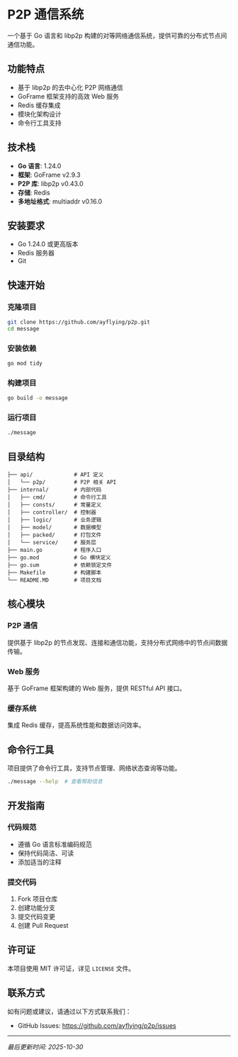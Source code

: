 # P2P 通信系统

一个基于 Go 语言和 libp2p 构建的对等网络通信系统，提供可靠的分布式节点间通信功能。

## 功能特点

- 基于 libp2p 的去中心化 P2P 网络通信
- GoFrame 框架支持的高效 Web 服务
- Redis 缓存集成
- 模块化架构设计
- 命令行工具支持

## 技术栈

- **Go 语言**: 1.24.0
- **框架**: GoFrame v2.9.3
- **P2P 库**: libp2p v0.43.0
- **存储**: Redis
- **多地址格式**: multiaddr v0.16.0

## 安装要求

- Go 1.24.0 或更高版本
- Redis 服务器
- Git

## 快速开始

### 克隆项目

```bash
git clone https://github.com/ayflying/p2p.git
cd message
```

### 安装依赖

```bash
go mod tidy
```

### 构建项目

```bash
go build -o message
```

### 运行项目

```bash
./message
```

## 目录结构

```
├── api/             # API 定义
│   └── p2p/         # P2P 相关 API
├── internal/        # 内部代码
│   ├── cmd/         # 命令行工具
│   ├── consts/      # 常量定义
│   ├── controller/  # 控制器
│   ├── logic/       # 业务逻辑
│   ├── model/       # 数据模型
│   ├── packed/      # 打包文件
│   └── service/     # 服务层
├── main.go          # 程序入口
├── go.mod           # Go 模块定义
├── go.sum           # 依赖锁定文件
├── Makefile         # 构建脚本
└── README.MD        # 项目文档
```

## 核心模块

### P2P 通信

提供基于 libp2p 的节点发现、连接和通信功能，支持分布式网络中的节点间数据传输。

### Web 服务

基于 GoFrame 框架构建的 Web 服务，提供 RESTful API 接口。

### 缓存系统

集成 Redis 缓存，提高系统性能和数据访问效率。

## 命令行工具

项目提供了命令行工具，支持节点管理、网络状态查询等功能。

```bash
./message --help  # 查看帮助信息
```

## 开发指南

### 代码规范

- 遵循 Go 语言标准编码规范
- 保持代码简洁、可读
- 添加适当的注释

### 提交代码

1. Fork 项目仓库
2. 创建功能分支
3. 提交代码变更
4. 创建 Pull Request

## 许可证

本项目使用 MIT 许可证，详见 `LICENSE` 文件。

## 联系方式

如有问题或建议，请通过以下方式联系我们：
- GitHub Issues: https://github.com/ayflying/p2p/issues

---

*最后更新时间: 2025-10-30*